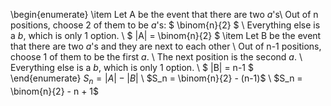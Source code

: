 \begin{enumerate}
\item Let A be the event that there are two $a$'s\\
Out of n positions, choose 2 of them to be $a$'s: $ \binom{n}{2} $ \\
Everything else is a $b$, which is only 1 option. \\
$ |A| = \binom{n}{2} $
	\item Let B be the event that there are two $a$'s and they are next to each other \\
Out of n-1 positions, choose 1 of them to be the first $a$. \\
The next position is the second $a$. \\
Everything else is a $b$, which is only 1 option. \\
$ |B| = n-1 $
\end{enumerate}
$S_n = |A| - |B|$ \\
$S_n = \binom{n}{2} - (n-1)$ \\
$S_n = \binom{n}{2} - n + 1$
